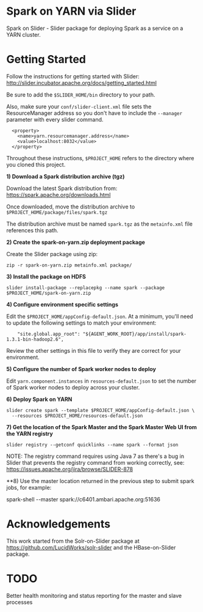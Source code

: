 Spark on YARN via Slider
========

Spark on Slider - Slider package for deploying Spark as a service on a YARN cluster.

Getting Started
========

Follow the instructions for getting started with Slider:
http://slider.incubator.apache.org/docs/getting_started.html

Be sure to add the `$SLIDER_HOME/bin` directory to your path.

Also, make sure your `conf/slider-client.xml` file sets the ResourceManager address so you don't have to
include the `--manager` parameter with every slider command.

```
  <property>
    <name>yarn.resourcemanager.address</name>
    <value>localhost:8032</value>
  </property>
```

Throughout these instructions, `$PROJECT_HOME` refers to the directory where you cloned this project.

**1) Download a Spark distribution archive (tgz)**

Download the latest Spark distribution from: https://spark.apache.org/downloads.html

Once downloaded, move the distribution archive to `$PROJECT_HOME/package/files/spark.tgz`

The distribution archive must be named `spark.tgz` as the `metainfo.xml` file references this path.

**2) Create the spark-on-yarn.zip deployment package**

Create the Slider package using zip:

```
zip -r spark-on-yarn.zip metainfo.xml package/
```

**3) Install the package on HDFS**

```
slider install-package --replacepkg --name spark --package $PROJECT_HOME/spark-on-yarn.zip
```

**4) Configure environment specific settings**

Edit the `$PROJECT_HOME/appConfig-default.json`. At a minimum, you'll need to update the following settings
to match your environment:

```
    "site.global.app_root": "${AGENT_WORK_ROOT}/app/install/spark-1.3.1-bin-hadoop2.6",
```

Review the other settings in this file to verify they are correct for your environment.

**5) Configure the number of Spark worker nodes to deploy**

Edit `yarn.component.instances` in `resources-default.json` to set the number of Spark worker nodes to deploy across your cluster.

**6) Deploy Spark on YARN**

```
slider create spark --template $PROJECT_HOME/appConfig-default.json \
  --resources $PROJECT_HOME/resources-default.json
```

**7) Get the location of the Spark Master and the Spark Master Web UI from the YARN registry**

```
slider registry --getconf quicklinks --name spark --format json
```

NOTE: The registry command requires using Java 7 as there's a bug in Slider that prevents the registry command
from working correctly, see: https://issues.apache.org/jira/browse/SLIDER-878

**8) Use the master location returned in the previous step to submit spark jobs, for example:

spark-shell --master spark://c6401.ambari.apache.org:51636

Acknowledgements
========
This work started from the Solr-on-Slider package at https://github.com/LucidWorks/solr-slider and the HBase-on-Slider package.

TODO
========
Better health monitoring and status reporting for the master and slave processes

